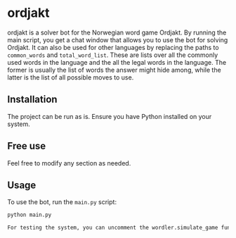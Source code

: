 # ordjakt

ordjakt is a solver bot for the Norwegian word game Ordjakt. By running the main script, you get a chat window that allows you to use the bot for solving Ordjakt. It can also be used for other languages by replacing the paths to `common_words` and `total_word_list`. These are lists over all the commonly used words in the language and the all the legal words in the language. The former is usually the list of words the answer might hide among, while the latter is the list of all possible moves to use.

## Installation

The project can be run as is. Ensure you have Python installed on your system.

## Free use
Feel free to modify any section as needed.

## Usage

To use the bot, run the `main.py` script:


```bash
python main.py

For testing the system, you can uncomment the wordler.simulate_game function in the code.